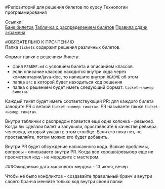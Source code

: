 #Репозиторий для решения билетов по курсу Технологии программирования

Ссылки:  
[Банк билетов](https://disk.yandex.ru/i/K_nRL6NUflMRYA)
[Табличка с распределением билетов](https://disk.yandex.ru/i/wiryl-VECrACmw)
[Правила сдачи экзамена](https://docs.google.com/document/d/e/2PACX-1vSN52k6vkuNNLXy_fZzCNShg5i5tyRKQ0BLqXTDnAH5g4xGk8HTZbyObjPuRsBHB8NOBE_lxgcZfQ15/pub)

#ОБЯЗАТЕЛЬНО К ПРОЧТЕНИЮ  
Папка `tickets` содержит решения различных билетов.

Формат папки с решением билета:  
- файл `README.md` с условием билета и описанием классов.
- если описание классов находится внутри кода через комментарии/java-doc, то напишите внутри `README` об этом
- папка `src` в которой будет находиться код решения
- папка с решением будет иметь следующий формат: `ticket-<номер билета>`


Каждый тикет будет иметь соответствующий PR: для каждого билета заводите PR с веткой `ticket-<номер тикета>`. PR называете также `ticket-<номер тикета>`.

Внутри таблички с распредом появится еще одна колонка - ревьюер. Когда вы сделали билет и запушили, проставляйте в качестве ревьера человека, который указан в этом столбце. Если его пока нет, не проставляйте, потом можно его будет добавить.

Внутри PR будет обсуждение написанного кода. Всякие проблемы, вопросы - описываете внутри PR. Когда все хорошо/ревьюер еще не просмотрел код - не мерджите с мастером.

###Ожидаемая дата массового мерджа - 13 июня, вечер

Чтобы не было конфликтов - создавайте правильный бранч и внутри своего бранча меняйте только код внутри своей папки
